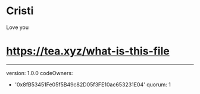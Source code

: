 # Cristi
Love you
# https://tea.xyz/what-is-this-file
---
version: 1.0.0
codeOwners:
  - '0x8fB53451Fe05f5B49c82D05f3FE10ac653231E04'
quorum: 1
